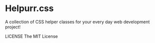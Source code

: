 Helpurr.css
=======

A collection of CSS helper classes for your every day web development project!






LICENSE 
The MIT License
